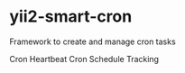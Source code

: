 # yii2-smart-cron
Framework to create and manage cron tasks


Cron Heartbeat
Cron Schedule Tracking
